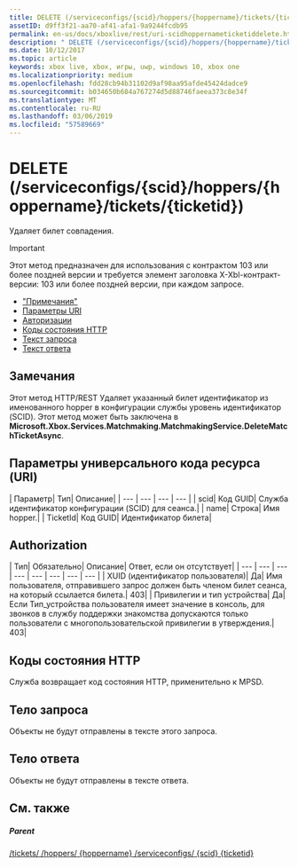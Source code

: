 ```yaml
---
title: DELETE (/serviceconfigs/{scid}/hoppers/{hoppername}/tickets/{ticketid})
assetID: d9ff3f21-aa70-af41-afa1-9a9244fcdb95
permalink: en-us/docs/xboxlive/rest/uri-scidhoppernameticketiddelete.html
description: " DELETE (/serviceconfigs/{scid}/hoppers/{hoppername}/tickets/{ticketid})"
ms.date: 10/12/2017
ms.topic: article
keywords: xbox live, xbox, игры, uwp, windows 10, xbox one
ms.localizationpriority: medium
ms.openlocfilehash: fdd28cb94b31102d9af98aa95afde45424dadce9
ms.sourcegitcommit: b034650b684a767274d5d88746faeea373c8e34f
ms.translationtype: MT
ms.contentlocale: ru-RU
ms.lasthandoff: 03/06/2019
ms.locfileid: "57589669"
---
```

# <a name="delete-serviceconfigsscidhoppershoppernameticketsticketid"></a>DELETE (/serviceconfigs/{scid}/hoppers/{hoppername}/tickets/{ticketid})

Удаляет билет совпадения.

> [!IMPORTANT]
> Этот метод предназначен для использования с контрактом 103 или более поздней версии и требуется элемент заголовка X-Xbl-контракт-версии: 103 или более поздней версии, при каждом запросе.

  * ["Примечания"](#ID4ET)
  * [Параметры URI](#ID4E2)
  * [Авторизации](#ID4EGB)
  * [Коды состояния HTTP](#ID4EOC)
  * [Текст запроса](#ID4EXC)
  * [Текст ответа](#ID4ECD)

<a id="ID4ET"></a>


## <a name="remarks"></a>Замечания

Этот метод HTTP/REST Удаляет указанный билет идентификатор из именованного hopper в конфигурации службы уровень идентификатор (SCID). Этот метод может быть заключена в **Microsoft.Xbox.Services.Matchmaking.MatchmakingService.DeleteMatchTicketAsync**.  
<a id="ID4E2"></a>


## <a name="uri-parameters"></a>Параметры универсального кода ресурса (URI)

| Параметр| Тип| Описание|
| --- | --- | --- | --- |
| scid| Код GUID| Служба идентификатор конфигурации (SCID) для сеанса.|
| name| Строка| Имя hopper.|
| TicketId| Код GUID| Идентификатор билета|

<a id="ID4EGB"></a>


## <a name="authorization"></a>Authorization

| Тип| Обязательно| Описание| Ответ, если он отсутствует|
| --- | --- | --- | --- | --- | --- | --- | --- |
| XUID (идентификатор пользователя)| Да| Имя пользователя, отправившего запрос должен быть членом билет сеанса, на который ссылается билета.| 403|
| Привилегии и тип устройства| Да| Если Тип_устройства пользователя имеет значение в консоль, для звонков в службу поддержки знакомства допускаются только пользователи с многопользовательской привилегии в утверждения.| 403|

<a id="ID4EOC"></a>


## <a name="http-status-codes"></a>Коды состояния HTTP

Служба возвращает код состояния HTTP, применительно к MPSD.  
<a id="ID4EXC"></a>


## <a name="request-body"></a>Тело запроса

Объекты не будут отправлены в тексте этого запроса.

<a id="ID4ECD"></a>


## <a name="response-body"></a>Тело ответа

Объекты не будут отправлены в тексте ответа.

<a id="ID4EPD"></a>


## <a name="see-also"></a>См. также

<a id="ID4ERD"></a>


##### <a name="parent"></a>Parent  

[/tickets/ /hoppers/ {hoppername} /serviceconfigs/ {scid} {ticketid}](uri-scidhoppernameticketid.md)
